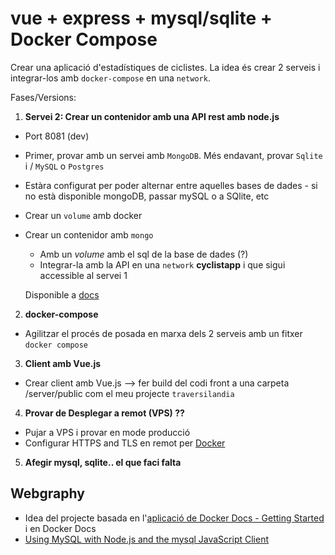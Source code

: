 # vue + express + mysql/sqlite + Docker Compose

Crear una aplicació d'estadístiques de ciclistes.
La idea és crear 2 serveis i integrar-los amb `docker-compose` en una `network`. 

Fases/Versions:

1. **Servei 2: Crear un contenidor amb una API rest amb node.js**
  - Port 8081 (dev)
  - Primer, provar amb un servei amb `MongoDB`. Més endavant, provar `Sqlite` i  / `MySQL` o `Postgres`
  - Estàra configurat per poder alternar entre aquelles bases de dades - si no està disponible mongoDB, passar mySQL o a SQlite, etc
  - Crear un `volume` amb docker
  - Crear un contenidor amb `mongo`
    - Amb un _volume_ amb el sql de la base de dades (?)
    - Integrar-la amb la API en una `network` **cyclistapp** i que sigui accessible al servei 1

    Disponible a [docs](./docs/log.md)

2. **docker-compose**
  - Agilitzar el procés de posada en marxa dels 2 serveis amb un fitxer `docker compose`

3. **Client amb Vue.js**
  - Crear client amb Vue.js  --> fer build del codi front a una carpeta  /server/public  com el meu projecte `traversilandia`

4. **Provar de Desplegar a remot (VPS) ??**
  - Pujar a VPS i provar en mode producció
  - Configurar HTTPS and TLS en remot per [Docker](https://docs.docker.com/engine/security/https/#:~:text=If%20you%20need%20Docker%20to,certificate%20signed%20by%20that%20CA.)

5. **Afegir mysql, sqlite.. el que faci falta**



## Webgraphy

- Idea del projecte basada en  l'[aplicació de Docker Docs - Getting Started](https://docs.docker.com/get-started/02_our_app/) i en Docker Docs
- [Using MySQL with Node.js and the mysql JavaScript Client](https://www.sitepoint.com/using-node-mysql-javascript-client/)